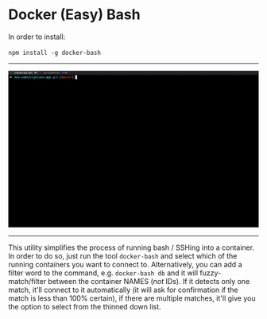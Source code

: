 # Docker (Easy) Bash

In order to install:

`npm install -g docker-bash`

***

![](https://raw.githubusercontent.com/Copperdust/docker-bash/master/example.gif)

***

This utility simplifies the process of running bash / SSHing into a container. In order to do so, just run the tool `docker-bash` and select which of the running containers you want to connect to. Alternatively, you can add a filter word to the command, e.g. `docker-bash db` and it will fuzzy-match/filter between the container NAMES (_not_ IDs). If it detects only one match, it'll connect to it automatically (it will ask for confirmation if the match is less than 100% certain), if there are multiple matches, it'll give you the option to select from the thinned down list.
